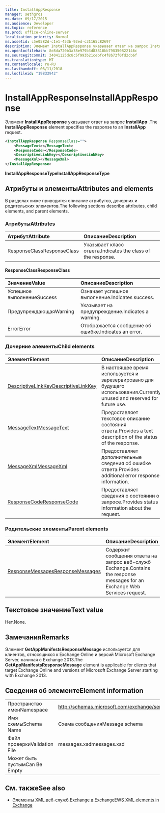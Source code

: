 ```yaml
---
title: InstallAppResponse
manager: sethgros
ms.date: 09/17/2015
ms.audience: Developer
ms.topic: reference
ms.prod: office-online-server
localization_priority: Normal
ms.assetid: c5e0582d-c1e1-453b-93ed-c31165c82697
description: Элемент InstallAppResponse указывает ответ на запрос InstallApp.
ms.openlocfilehash: 8e8da720b3a38e979b3d83810bb798350822146c
ms.sourcegitcommit: 34041125dc8c5f993b21cebfc4f8b72f0fd2cb6f
ms.translationtype: MT
ms.contentlocale: ru-RU
ms.lasthandoff: 06/11/2018
ms.locfileid: "19833942"
---
```

# <a name="installappresponse"></a><span data-ttu-id="c7d5b-103">InstallAppResponse</span><span class="sxs-lookup"><span data-stu-id="c7d5b-103">InstallAppResponse</span></span>

<span data-ttu-id="c7d5b-104">Элемент **InstallAppResponse** указывает ответ на запрос **InstallApp** .</span><span class="sxs-lookup"><span data-stu-id="c7d5b-104">The **InstallAppResponse** element specifies the response to an **InstallApp** request.</span></span> 
  
```xml
<InstallAppResponse ResponseClass="">
    <MessageText></MessageText>
    <ResponseCode></ResponseCode>
    <DescriptiveLinkKey></DescriptiveLinkKey>
    <MessageXml></MessageXml>
</InstallAppResponse>
```

 <span data-ttu-id="c7d5b-105">**InstallAppResponseType**</span><span class="sxs-lookup"><span data-stu-id="c7d5b-105">**InstallAppResponseType**</span></span>
## <a name="attributes-and-elements"></a><span data-ttu-id="c7d5b-106">Атрибуты и элементы</span><span class="sxs-lookup"><span data-stu-id="c7d5b-106">Attributes and elements</span></span>

<span data-ttu-id="c7d5b-107">В разделах ниже приводится описание атрибутов, дочерних и родительских элементов.</span><span class="sxs-lookup"><span data-stu-id="c7d5b-107">The following sections describe attributes, child elements, and parent elements.</span></span>
  
### <a name="attributes"></a><span data-ttu-id="c7d5b-108">Атрибуты</span><span class="sxs-lookup"><span data-stu-id="c7d5b-108">Attributes</span></span>

|<span data-ttu-id="c7d5b-109">**Атрибут**</span><span class="sxs-lookup"><span data-stu-id="c7d5b-109">**Attribute**</span></span>|<span data-ttu-id="c7d5b-110">**Описание**</span><span class="sxs-lookup"><span data-stu-id="c7d5b-110">**Description**</span></span>|
|:-----|:-----|
|<span data-ttu-id="c7d5b-111">ResponseClass</span><span class="sxs-lookup"><span data-stu-id="c7d5b-111">ResponseClass</span></span>  <br/> |<span data-ttu-id="c7d5b-112">Указывает класс ответа.</span><span class="sxs-lookup"><span data-stu-id="c7d5b-112">Indicates the class of the response.</span></span>  <br/> |
   
#### <a name="responseclass"></a><span data-ttu-id="c7d5b-113">ResponseClass</span><span class="sxs-lookup"><span data-stu-id="c7d5b-113">ResponseClass</span></span>

|<span data-ttu-id="c7d5b-114">**Значение**</span><span class="sxs-lookup"><span data-stu-id="c7d5b-114">**Value**</span></span>|<span data-ttu-id="c7d5b-115">**Описание**</span><span class="sxs-lookup"><span data-stu-id="c7d5b-115">**Description**</span></span>|
|:-----|:-----|
|<span data-ttu-id="c7d5b-116">Успешное выполнение</span><span class="sxs-lookup"><span data-stu-id="c7d5b-116">Success</span></span>  <br/> |<span data-ttu-id="c7d5b-117">Означает успешное выполнение.</span><span class="sxs-lookup"><span data-stu-id="c7d5b-117">Indicates success.</span></span>  <br/> |
|<span data-ttu-id="c7d5b-118">Предупреждающая</span><span class="sxs-lookup"><span data-stu-id="c7d5b-118">Warning</span></span>  <br/> |<span data-ttu-id="c7d5b-119">Указывает на предупреждение.</span><span class="sxs-lookup"><span data-stu-id="c7d5b-119">Indicates a warning.</span></span>  <br/> |
|<span data-ttu-id="c7d5b-120">Error</span><span class="sxs-lookup"><span data-stu-id="c7d5b-120">Error</span></span>  <br/> |<span data-ttu-id="c7d5b-121">Отображается сообщение об ошибке.</span><span class="sxs-lookup"><span data-stu-id="c7d5b-121">Indicates an error.</span></span>  <br/> |
   
### <a name="child-elements"></a><span data-ttu-id="c7d5b-122">Дочерние элементы</span><span class="sxs-lookup"><span data-stu-id="c7d5b-122">Child elements</span></span>

|<span data-ttu-id="c7d5b-123">**Элемент**</span><span class="sxs-lookup"><span data-stu-id="c7d5b-123">**Element**</span></span>|<span data-ttu-id="c7d5b-124">**Описание**</span><span class="sxs-lookup"><span data-stu-id="c7d5b-124">**Description**</span></span>|
|:-----|:-----|
|[<span data-ttu-id="c7d5b-125">DescriptiveLinkKey</span><span class="sxs-lookup"><span data-stu-id="c7d5b-125">DescriptiveLinkKey</span></span>](descriptivelinkkey.md) <br/> |<span data-ttu-id="c7d5b-126">В настоящее время используется и зарезервировано для будущего использования.</span><span class="sxs-lookup"><span data-stu-id="c7d5b-126">Currently unused and reserved for future use.</span></span>  <br/> |
|[<span data-ttu-id="c7d5b-127">MessageText</span><span class="sxs-lookup"><span data-stu-id="c7d5b-127">MessageText</span></span>](messagetext.md) <br/> |<span data-ttu-id="c7d5b-128">Предоставляет текстовое описание состояния ответа.</span><span class="sxs-lookup"><span data-stu-id="c7d5b-128">Provides a text description of the status of the response.</span></span>  <br/> |
|[<span data-ttu-id="c7d5b-129">MessageXml</span><span class="sxs-lookup"><span data-stu-id="c7d5b-129">MessageXml</span></span>](messagexml.md) <br/> |<span data-ttu-id="c7d5b-130">Предоставляет дополнительные сведения об ошибке ответа.</span><span class="sxs-lookup"><span data-stu-id="c7d5b-130">Provides additional error response information.</span></span>  <br/> |
|[<span data-ttu-id="c7d5b-131">ResponseCode</span><span class="sxs-lookup"><span data-stu-id="c7d5b-131">ResponseCode</span></span>](responsecode.md) <br/> |<span data-ttu-id="c7d5b-132">Предоставляет сведения о состоянии о запросе.</span><span class="sxs-lookup"><span data-stu-id="c7d5b-132">Provides status information about the request.</span></span>  <br/> |
   
### <a name="parent-elements"></a><span data-ttu-id="c7d5b-133">Родительские элементы</span><span class="sxs-lookup"><span data-stu-id="c7d5b-133">Parent elements</span></span>

|<span data-ttu-id="c7d5b-134">**Элемент**</span><span class="sxs-lookup"><span data-stu-id="c7d5b-134">**Element**</span></span>|<span data-ttu-id="c7d5b-135">**Описание**</span><span class="sxs-lookup"><span data-stu-id="c7d5b-135">**Description**</span></span>|
|:-----|:-----|
|[<span data-ttu-id="c7d5b-136">ResponseMessages</span><span class="sxs-lookup"><span data-stu-id="c7d5b-136">ResponseMessages</span></span>](responsemessages.md) <br/> |<span data-ttu-id="c7d5b-137">Содержит сообщения ответа на запрос веб-служб Exchange.</span><span class="sxs-lookup"><span data-stu-id="c7d5b-137">Contains the response messages for an Exchange Web Services request.</span></span>  <br/> |
   
## <a name="text-value"></a><span data-ttu-id="c7d5b-138">Текстовое значение</span><span class="sxs-lookup"><span data-stu-id="c7d5b-138">Text value</span></span>

<span data-ttu-id="c7d5b-139">Нет.</span><span class="sxs-lookup"><span data-stu-id="c7d5b-139">None.</span></span>
  
## <a name="remarks"></a><span data-ttu-id="c7d5b-140">Замечания</span><span class="sxs-lookup"><span data-stu-id="c7d5b-140">Remarks</span></span>

<span data-ttu-id="c7d5b-141">Элемент **GetAppManifestsResponseMessage** используется для клиентов, относящихся к Exchange Online и версий Microsoft Exchange Server, начиная с Exchange 2013.</span><span class="sxs-lookup"><span data-stu-id="c7d5b-141">The **GetAppManifestsResponseMessage** element is applicable for clients that target Exchange Online and versions of Microsoft Exchange Server starting with Exchange 2013.</span></span> 
  
## <a name="element-information"></a><span data-ttu-id="c7d5b-142">Сведения об элементе</span><span class="sxs-lookup"><span data-stu-id="c7d5b-142">Element information</span></span>

|||
|:-----|:-----|
|<span data-ttu-id="c7d5b-143">Пространство имен</span><span class="sxs-lookup"><span data-stu-id="c7d5b-143">Namespace</span></span>  <br/> |http://schemas.microsoft.com/exchange/services/2006/messages  <br/> |
|<span data-ttu-id="c7d5b-144">Имя схемы</span><span class="sxs-lookup"><span data-stu-id="c7d5b-144">Schema Name</span></span>  <br/> |<span data-ttu-id="c7d5b-145">Схема сообщения</span><span class="sxs-lookup"><span data-stu-id="c7d5b-145">Message schema</span></span>  <br/> |
|<span data-ttu-id="c7d5b-146">Файл проверки</span><span class="sxs-lookup"><span data-stu-id="c7d5b-146">Validation File</span></span>  <br/> |<span data-ttu-id="c7d5b-147">messages.xsd</span><span class="sxs-lookup"><span data-stu-id="c7d5b-147">messages.xsd</span></span>  <br/> |
|<span data-ttu-id="c7d5b-148">Может быть пустым</span><span class="sxs-lookup"><span data-stu-id="c7d5b-148">Can Be Empty</span></span>  <br/> ||
   
## <a name="see-also"></a><span data-ttu-id="c7d5b-149">См. также</span><span class="sxs-lookup"><span data-stu-id="c7d5b-149">See also</span></span>



- [<span data-ttu-id="c7d5b-150">Элементы XML веб-служб Exchange в Exchange</span><span class="sxs-lookup"><span data-stu-id="c7d5b-150">EWS XML elements in Exchange</span></span>](ews-xml-elements-in-exchange.md)

